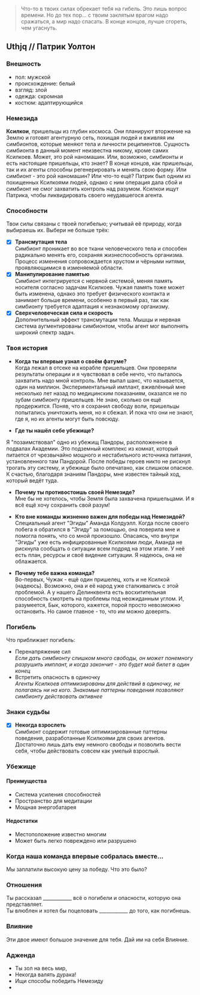 > Что-то в твоих силах обрекает тебя на гибель. Это лишь вопрос времени. Но до тех пор...
> с твоим заклятым врагом надо сражаться, а мир надо спасать.
> В конце концов, лучше сгореть, чем угаснуть.

## Uthjq // Патрик Уолтон

### Внешность
- пол: мужской
- происхождение: белый
- взгляд: злой
- одежда: скромная
- костюм: адаптирующийся

### Немезида  
**Ксилкои**, пришельцы из глубин космоса. Они планируют вторжение на Землю и готовят агентурную сеть, похищая людей и вживляя им симбионтов, которые меняют тела и личности реципиентов.
Сущность симбионта в данный момент неизвестна никому, кроме самих Ксилкоев. Может, это рой наномашин. Или, возможно, симбионты и есть настоящие пришельцы, кто знает?
В конце концов, как пришельцы, так и их агенты способны регенерировать и менять свою форму. Или симбионт - это рой наномашин? Или что-то ещё?
Патрик был одним из похищенных Ксилкоями людей, однако с ним операция дала сбой и симбионт не смог захватить контроль над разумом. Ксилкои ищут Патрика, чтобы ликвидировать своего неудавшегося агента.

### Способности  
Твои силы связаны с твоей погибелью; учитывай её природу, когда выбираешь их. Выбери не больше трёх:
- [x] **Трансмутация тела**  
  Симбионт проникает во все ткани человеческого тела и способен радикально менять его, сохраняя жизнеспособность организма.
  Процесс изменения сопровождается хрустом и чёрными нитями, проявляющимися в изменяемой области.
- [x] **Манипулирование памятью**  
  Симбионт интегрируется с нервной системой, меняя память носителя согласно задачам Ксилкоев.
  Чужая память тоже может быть изменена, однако это требует физического контакта и занимает больше времени, особенно в первый раз, так как симбионту требуется адаптация к незнакомому организму.
- [x] **Сверхчеловеческая сила и скорость**  
  Дополнительный эффект трансмутации тела. Мышцы и нервная система аугментированы симбионтом, чтобы агент мог выполнять широкий спектр задач.

### Твоя история
- **Когда ты впервые узнал о своём фатуме?**  
Когда лежал в отсеке на корабле пришельцев. Они проверяли результаты операции и я чувствовал в себе нечто, что пыталось захватить надо мной контроль. Мне выпал шанс, что называется, один на миллион.
Экспериментальный имплант, вживлённый мне несколько лет назад по медицинским показаниям, оказался не по зубам симбионту пришельцев. Не знаю, сколько он ещё продержится.
Поняв, что я сохранил свободу воли, пришельцы попытались уничтожить меня, но я сбежал. И пока что они не знают, где я, но их агенты могут быть повсюду.

- **Где ты нашёл себе убежище?**  

Я "позаимствовал" одно из убежищ Пандоры, расположенное в подвалах Академии. Это подземный комплекс из комнат, который питается от чрезвычайно мощного и нестабильного источника питания, установленного там Пандорой.
После победы героев никто не рискнул трогать эту систему, и убежище было опечатано, как слишком опасное. К счастью, благодаря знаниям Пандоры, мне известен тайный ход, который ведёт туда.

- **Почему ты противостоишь своей Немезиде?**  
Мне бы не хотелось, чтобы Земля была захвачена пришельцами. И я всё ещё хочу сохранить свой разум!

- **Кто вне команды жизненно важен для победы над Немезидой?**  
Специальный агент "Эгиды" Аманда Колдуэлл. Когда после своего побега я обратился в "Эгиду" за помощью, она поверила мне и помогла понять, что со мной произошло.
Опасаясь, что внутри "Эгиды" уже есть инфицированные Ксилкоями люди, Аманда не рискнула сообщать о ситуации всем подряд на этом этапе. У неё есть план, ресурсы и своё видение ситуации.
Я надеюсь, она не облажается.

- **Почему тебе важна команда?**  
Во-первых, Чужак - ещё один пришелец, хоть и не Ксилкой (надеюсь). Возможно, она и её народ уже сталкивались с этой проблемой.
А у нашего Делинквента есть восхитительная способность смотреть на проблемы под неожиданным углом.
И, разумеется, Бык, которого, кажется, порой просто невозможно остановить.
Но самое главное - то, что им можно доверять.

### Погибель

Что приближает погибель:
- Перенапряжение сил  
  _Если дать симбионту слишком много свободы, он может понемногу разрушить имплант, и когда закончит - это будет мой билет в один конец_
- Встретить опасность в одиночку  
  _Агенты Ксилкоев оптимизированы для действий в одиночку, не полагаясь ни на кого. Знакомые паттерны поведения позволяют симбионту действовать активнее_

### Знаки судьбы

- [x] **Некогда взрослеть**  
  Симбионт содержит готовые оптимизированные паттерны поведения, разработанные Ксилкоями для своих агентов.
  Достаточно лишь дать ему немного свободы и позволить вести себя, чтобы действовать совсем как умелый взрослый.

### Убежище

#### Преимущества
- Система усиления способностей
- Пространство для медитации
- Мощная энергобатарея

#### Недостатки
- Местоположение известно многим
- Может быть легко повреждено или разрушено

### Когда наша команда впервые собралась вместе...
Мы заплатили высокую цену за победу. Что это было?

### Отношения
Ты рассказал ____________ всё о погибели и опасности, которую она представляет.  
Ты влюблен и хотел бы поцеловать ____________ до того, как погибнешь.  

### Влияние
Эти двое имеют большое значение для тебя. Дай им на себя Влияние.  

### Адженда
- Ты зол на весь мир,
- Некогда валять дурака!
- Ищи способы победить Немезиду
- 
